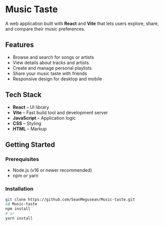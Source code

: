 # Music Taste

A web application built with **React** and **Vite** that lets users explore, share, and compare their music preferences.

## Features

- Browse and search for songs or artists
- View details about tracks and artists
- Create and manage personal playlists
- Share your music taste with friends
- Responsive design for desktop and mobile

## Tech Stack

- **React** – UI library
- **Vite** – Fast build tool and development server
- **JavaScript** – Application logic
- **CSS** – Styling
- **HTML** – Markup

## Getting Started

### Prerequisites

- Node.js (v16 or newer recommended)
- npm or yarn

### Installation

```bash
git clone https://github.com/SeanMegusean/Music-taste.git
cd Music-taste
npm install
# or
yarn install
